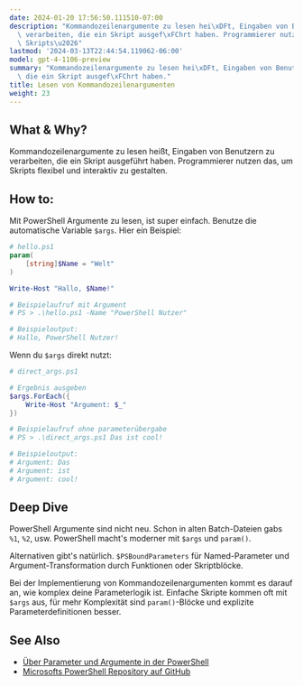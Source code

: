 ```yaml
---
date: 2024-01-20 17:56:50.111510-07:00
description: "Kommandozeilenargumente zu lesen hei\xDFt, Eingaben von Benutzern zu\
  \ verarbeiten, die ein Skript ausgef\xFChrt haben. Programmierer nutzen das, um\
  \ Skripts\u2026"
lastmod: '2024-03-13T22:44:54.119062-06:00'
model: gpt-4-1106-preview
summary: "Kommandozeilenargumente zu lesen hei\xDFt, Eingaben von Benutzern zu verarbeiten,\
  \ die ein Skript ausgef\xFChrt haben."
title: Lesen von Kommandozeilenargumenten
weight: 23
---
```


## What & Why?
Kommandozeilenargumente zu lesen heißt, Eingaben von Benutzern zu verarbeiten, die ein Skript ausgeführt haben. Programmierer nutzen das, um Skripts flexibel und interaktiv zu gestalten.

## How to:
Mit PowerShell Argumente zu lesen, ist super einfach. Benutze die automatische Variable `$args`. Hier ein Beispiel:

```PowerShell
# hello.ps1
param(
    [string]$Name = "Welt"
)

Write-Host "Hallo, $Name!"

# Beispielaufruf mit Argument
# PS > .\hello.ps1 -Name "PowerShell Nutzer"

# Beispieloutput:
# Hallo, PowerShell Nutzer!
```

Wenn du `$args` direkt nutzt:

```PowerShell
# direct_args.ps1

# Ergebnis ausgeben
$args.ForEach({
    Write-Host "Argument: $_"
})

# Beispielaufruf ohne parameterübergabe
# PS > .\direct_args.ps1 Das ist cool!

# Beispieloutput:
# Argument: Das
# Argument: ist
# Argument: cool!
```

## Deep Dive
PowerShell Argumente sind nicht neu. Schon in alten Batch-Dateien gabs `%1`, `%2`, usw. PowerShell macht's moderner mit `$args` und `param()`.

Alternativen gibt's natürlich. `$PSBoundParameters` für Named-Parameter und Argument-Transformation durch Funktionen oder Skriptblöcke.

Bei der Implementierung von Kommandozeilenargumenten kommt es darauf an, wie komplex deine Parameterlogik ist. Einfache Skripte kommen oft mit `$args` aus, für mehr Komplexität sind `param()`-Blöcke und explizite Parameterdefinitionen besser.

## See Also
- [Über Parameter und Argumente in der PowerShell](https://ss64.com/ps/syntax-args.html)
- [Microsofts PowerShell Repository auf GitHub](https://github.com/PowerShell/PowerShell)

